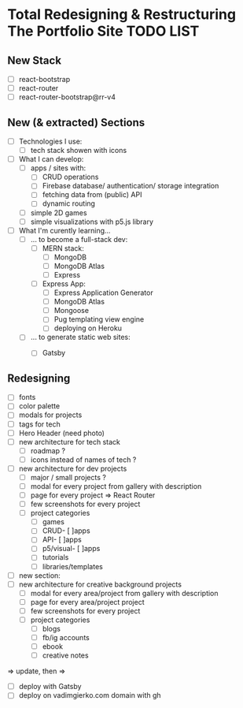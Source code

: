# Total Redesigning & Restructuring The Portfolio Site TODO LIST

## New Stack

- [ ] react-bootstrap
- [ ] react-router
- [ ] react-router-bootstrap@rr-v4

## New (& extracted) Sections

- [ ] Technologies I use:
  - [ ] tech stack showen with icons
- [ ] What I can develop:
  - [ ] apps / sites with:
    - [ ] CRUD operations
    - [ ] Firebase database/ authentication/ storage integration
    - [ ] fetching data from (public) API
    - [ ] dynamic routing
  - [ ] simple 2D games
  - [ ] simple visualizations with p5.js library
- [ ] What I'm curently learning...
  - [ ] ... to become a full-stack dev:
    - [ ] MERN stack:
      - [ ] MongoDB
      - [ ] MongoDB Atlas
      - [ ] Express
    - [ ] Express App:
      - [ ] Express Application Generator
      - [ ] MongoDB Atlas
      - [ ] Mongoose
      - [ ] Pug templating view engine
      - [ ] deploying on Heroku
  - [ ] ... to generate static web sites:
    - [ ] Gatsby


## Redesigning
  - [ ] fonts
  - [ ] color palette
  - [ ] modals for projects
  - [ ] tags for tech
  - [ ] Hero Header (need photo)
- [ ] new architecture for tech stack
  - [ ] roadmap ?
  - [ ] icons instead of names of tech ?

- [ ] new architecture for dev projects
  - [ ] major / small projects ?
  - [ ] modal for every project from gallery with description
  - [ ] page for every project => React Router
  - [ ] few screenshots for every project
  - [ ] project categories
    - [ ] games
    - [ ] CRUD- [ ]apps
    - [ ] API- [ ]apps
    - [ ] p5/visual- [ ]apps
    - [ ] tutorials
    - [ ] libraries/templates
- [ ] new section: 
- [ ] new architecture for creative background projects
  - [ ] modal for every area/project from gallery with description
  - [ ] page for every area/project project
  - [ ] few screenshots for every project
  - [ ] project categories
    - [ ] blogs
    - [ ] fb/ig accounts
    - [ ] ebook
    - [ ] creative notes

=> update, then =>
- [ ] deploy with Gatsby
- [ ] deploy on vadimgierko.com domain with gh